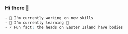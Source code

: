 ### Hi there 👋
```css
- 🔭 I'm currently working on new skills
- 🌱 I'm currently learning 🐍
- ⚡ Fun fact: the heads on Easter Island have bodies
```
